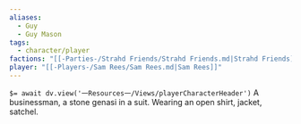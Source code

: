 ```yaml
---
aliases:
  - Guy
  - Guy Mason
tags:
  - character/player
factions: "[[-Parties-/Strahd Friends/Strahd Friends.md|Strahd Friends]]"
player: "[[-Players-/Sam Rees/Sam Rees.md|Sam Rees]]"
---
```


`$= await dv.view('一Resources一/Views/playerCharacterHeader')`
A businessman, a stone genasi in a suit. Wearing an open shirt, jacket, satchel.